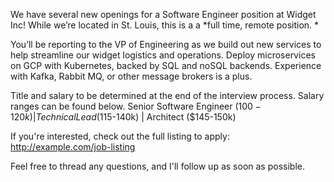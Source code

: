 We have several new openings for a Software Engineer position at Widget Inc! 
While we’re located in St. Louis, this is a a *full time, remote position. *

You’ll be reporting to the VP of Engineering as we build out new services to
help streamline our widget logistics and operations. Deploy microservices on 
GCP with Kubernetes, backed by SQL and noSQL backends. Experience with Kafka, 
Rabbit MQ, or other message brokers is a plus.

Title and salary to be determined at the end of the interview process. Salary
ranges can be found below.
Senior Software Engineer ($100-120k) | Technical Lead ($115-140k) | Architect ($145-150k)

If you're interested, check out the full listing to apply: http://example.com/job-listing

Feel free to thread any questions, and I'll follow up as soon as possible.